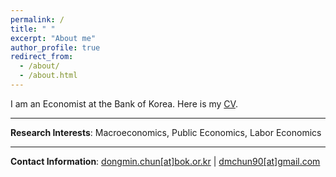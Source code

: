 ```yaml
---
permalink: /
title: " "
excerpt: "About me"
author_profile: true
redirect_from: 
  - /about/
  - /about.html
---
```


I am an Economist at the Bank of Korea. Here is my [CV](https://drive.google.com/file/d/1RuAM6H9exeOkiAa7oLN3fioIGGkwLlr5/view?usp=sharing).

-----
**Research Interests**: Macroeconomics, Public Economics, Labor Economics

-----
**Contact Information**: [dongmin.chun[at]bok.or.kr](dongmin.chun@bok.or.kr) | [dmchun90[at]gmail.com](dmchun90@gmail.com)
